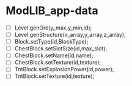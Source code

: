 # ModLIB_app-data
- [ ] Level.genOre(y_max,y_min,id);
- [ ] Level.genStructure(x_array,y_array,z_array);
- [ ] Block.setType(id,BlockType);
- [ ] ChestBlock.setSlotSize(id,max_slot);
- [ ] ChestBlock.setName(id,name);
- [ ] ChestBlock.setTexture(id,texture);
- [ ] TntBlock.setExplosionPower(id,power);
- [ ] TntBlock.setTexture(id,texture);
